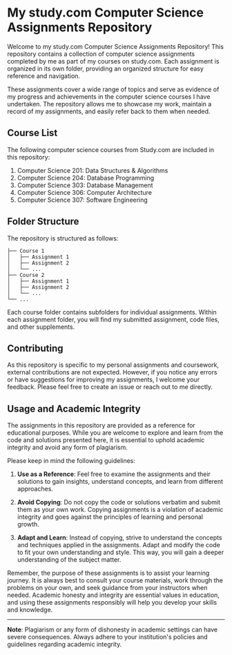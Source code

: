 # My study.com Computer Science Assignments Repository

Welcome to my study.com Computer Science Assignments Repository! This repository contains a collection of computer science assignments completed by me as part of my courses on study.com. Each assignment is organized in its own folder, providing an organized structure for easy reference and navigation.

These assignments cover a wide range of topics and serve as evidence of my progress and achievements in the computer science courses I have undertaken. The repository allows me to showcase my work, maintain a record of my assignments, and easily refer back to them when needed.

## Course List

The following computer science courses from Study.com are included in this repository:

1. Computer Science 201: Data Structures & Algorithms
2. Computer Science 204: Database Programming
3. Computer Science 303: Database Management
4. Computer Science 306: Computer Architecture
5. Computer Science 307: Software Engineering

## Folder Structure

The repository is structured as follows:

    ├── Course 1
    │   ├── Assignment 1
    │   ├── Assignment 2
    │   └── ...
    ├── Course 2
    │   ├── Assignment 1
    │   ├── Assignment 2
    │   └── ...
    └── ...

Each course folder contains subfolders for individual assignments. Within each assignment folder, you will find my submitted assignment, code files, and other supplements.

## Contributing

As this repository is specific to my personal assignments and coursework, external contributions are not expected. However, if you notice any errors or have suggestions for improving my assignments, I welcome your feedback. Please feel free to create an issue or reach out to me directly.


## Usage and Academic Integrity

The assignments in this repository are provided as a reference for educational purposes. While you are welcome to explore and learn from the code and solutions presented here, it is essential to uphold academic integrity and avoid any form of plagiarism.

Please keep in mind the following guidelines:

1. **Use as a Reference**: Feel free to examine the assignments and their solutions to gain insights, understand concepts, and learn from different approaches.

2. **Avoid Copying**: Do not copy the code or solutions verbatim and submit them as your own work. Copying assignments is a violation of academic integrity and goes against the principles of learning and personal growth.

3. **Adapt and Learn**: Instead of copying, strive to understand the concepts and techniques applied in the assignments. Adapt and modify the code to fit your own understanding and style. This way, you will gain a deeper understanding of the subject matter.

Remember, the purpose of these assignments is to assist your learning journey. It is always best to consult your course materials, work through the problems on your own, and seek guidance from your instructors when needed. Academic honesty and integrity are essential values in education, and using these assignments responsibly will help you develop your skills and knowledge.

---

**Note**: Plagiarism or any form of dishonesty in academic settings can have severe consequences. Always adhere to your institution's policies and guidelines regarding academic integrity.

